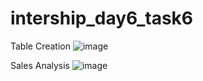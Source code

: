 # intership_day6_task6

Table Creation
![image](https://github.com/user-attachments/assets/f1d1ac00-8a88-4db7-9d6b-635340404f72)



Sales Analysis
![image](https://github.com/user-attachments/assets/4e0781ac-68be-4a2f-a0dc-cd6c3229101c)

